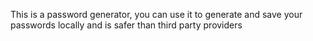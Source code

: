 This is a password generator, you can use it to generate and save your passwords locally and is 
safer than third party providers
